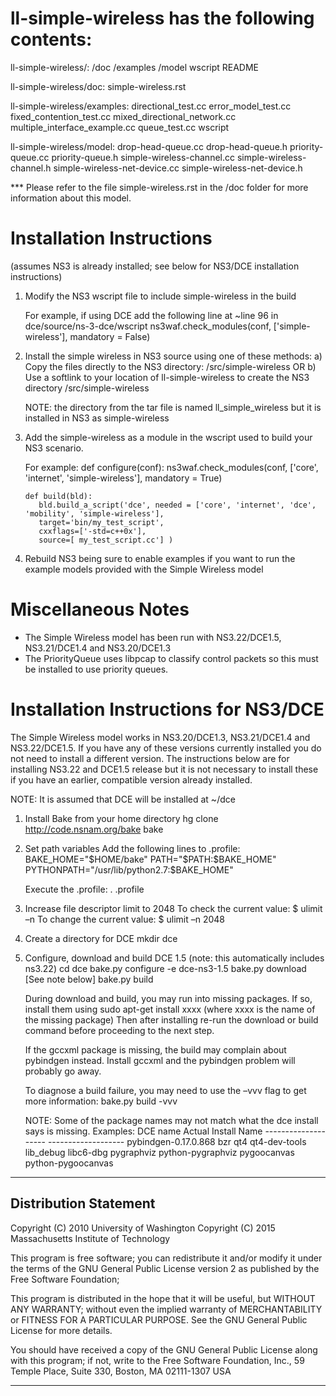 ll-simple-wireless has the following contents:
==============================================
ll-simple-wireless/:
  /doc
  /examples
  /model
  wscript
  README

ll-simple-wireless/doc:
  simple-wireless.rst

ll-simple-wireless/examples:
  directional_test.cc
  error_model_test.cc
  fixed_contention_test.cc
  mixed_directional_network.cc
  multiple_interface_example.cc
  queue_test.cc
  wscript

ll-simple-wireless/model:
  drop-head-queue.cc
  drop-head-queue.h
  priority-queue.cc
  priority-queue.h
  simple-wireless-channel.cc
  simple-wireless-channel.h
  simple-wireless-net-device.cc
  simple-wireless-net-device.h


*** Please refer to the file simple-wireless.rst in the /doc folder for more information about this model.

Installation Instructions
============================================================
(assumes NS3 is already installed; see below for NS3/DCE installation instructions)

1. Modify the NS3 wscript file to include simple-wireless in the build

   For example, if using DCE add the following line at ~line 96 in dce/source/ns-3-dce/wscript
          ns3waf.check_modules(conf, ['simple-wireless'], mandatory = False)

2. Install the simple wireless in NS3 source using one of these methods:
     a) Copy the files directly to the NS3 directory: /src/simple-wireless
     OR
     b) Use a softlink to your location of ll-simple-wireless to create the NS3 directory /src/simple-wireless
     
     NOTE: the directory from the tar file is named ll_simple_wireless but it is installed in NS3 as simple-wireless

3. Add the simple-wireless as a module in the wscript used to build your NS3 scenario.
   
   For example:
       def configure(conf): 
          ns3waf.check_modules(conf, ['core', 'internet', 'simple-wireless'], mandatory = True)

       def build(bld):
          bld.build_a_script('dce', needed = ['core', 'internet', 'dce', 'mobility', 'simple-wireless'],
          target='bin/my_test_script',
          cxxflags=['-std=c++0x'],
          source=[ my_test_script.cc'] )

4. Rebuild NS3 being sure to enable examples if you want to run the example models provided with the Simple Wireless model

Miscellaneous Notes
===========================================================
* The Simple Wireless model has been run with NS3.22/DCE1.5, NS3.21/DCE1.4 and NS3.20/DCE1.3
* The PriorityQueue uses libpcap to classify control packets so this must be installed to use priority queues.

Installation Instructions for NS3/DCE
============================================================
The Simple Wireless model works in NS3.20/DCE1.3, NS3.21/DCE1.4 and NS3.22/DCE1.5. 
If you have any of these versions currently installed you do not need to install a different version. 
The instructions below are for installing NS3.22 and DCE1.5 release but it is not necessary to install
these if you have an earlier, compatible version already installed.

NOTE: It is assumed that DCE will be installed at ~/dce

1. Install Bake from your home directory
      hg clone http://code.nsnam.org/bake bake

2. Set path variables
      Add the following lines to .profile:
           BAKE_HOME="$HOME/bake"
           PATH="$PATH:$BAKE_HOME"
           PYTHONPATH="/usr/lib/python2.7:$BAKE_HOME"

      Execute the .profile:
           . .profile
           
3. Increase file descriptor limit to 2048
      To check the current value:  	$ ulimit –n
      To change the current value: 	$ ulimit –n 2048

4. Create a directory for DCE
      mkdir dce 

5. Configure, download and build DCE 1.5 (note: this automatically includes ns3.22)
      cd dce
      bake.py configure -e dce-ns3-1.5
      bake.py download    [See note below]
      bake.py build

   During download and build, you may run into missing packages. If so, install them using
   sudo apt-get install xxxx  (where xxxx is the name of the missing package)
   Then after installing re-run the download or build command before proceeding to the next step.

   If the gccxml package is missing, the build may complain about pybindgen instead.  Install gccxml and the pybindgen problem will probably go away. 

   To diagnose a build failure, you may need to use the –vvv flag to get more information:
        bake.py build -vvv

   NOTE: Some of the package names may not match what the dce install says is missing. Examples:
        DCE name                Actual Install Name
        --------------------    -------------------
        pybindgen-0.17.0.868    bzr
        qt4                     qt4-dev-tools
        lib_debug               libc6-dbg
        pygraphviz              python-pygraphviz
        pygoocanvas             python-pygoocanvas


**********************************************************************************************************************************
Distribution Statement
----------------------

 Copyright (C) 2010 University of Washington
 Copyright (C) 2015 Massachusetts Institute of Technology

 This program is free software; you can redistribute it and/or modify
 it under the terms of the GNU General Public License version 2 as
 published by the Free Software Foundation;

 This program is distributed in the hope that it will be useful,
 but WITHOUT ANY WARRANTY; without even the implied warranty of
 MERCHANTABILITY or FITNESS FOR A PARTICULAR PURPOSE.  See the
 GNU General Public License for more details.
 
 You should have received a copy of the GNU General Public License
 along with this program; if not, write to the Free Software
 Foundation, Inc., 59 Temple Place, Suite 330, Boston, MA  02111-1307  USA

**********************************************************************************************************************************
